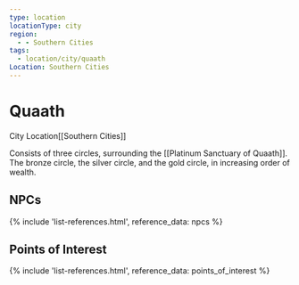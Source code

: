 ```yaml
---
type: location
locationType: city
region:
  - - Southern Cities
tags:
  - location/city/quaath
Location: Southern Cities
---
```


# Quaath
City
<span class="dataview inline-field"><span class="inline-field-key">Location</span><span class="inline-field-value">[[Southern Cities]]</span></span>

Consists of three circles, surrounding the [[Platinum Sanctuary of Quaath]]. The bronze circle, the silver circle, and the gold circle, in increasing order of wealth. 

## NPCs

{% include 'list-references.html', reference_data: npcs %}


## Points of Interest


{% include 'list-references.html', reference_data: points_of_interest %}
